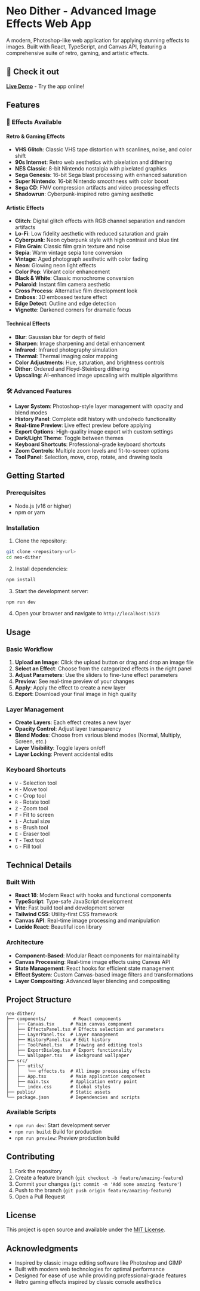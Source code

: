 # Neo Dither - Advanced Image Effects Web App

A modern, Photoshop-like web application for applying stunning effects to images. Built with React, TypeScript, and Canvas API, featuring a comprehensive suite of retro, gaming, and artistic effects.

## 🚀 Check it out

**[Live Demo](https://neodither-com.vercel.app/)** - Try the app online!

## Features

### 🎨 Effects Available

#### Retro & Gaming Effects
- **VHS Glitch**: Classic VHS tape distortion with scanlines, noise, and color shift
- **90s Internet**: Retro web aesthetics with pixelation and dithering
- **NES Classic**: 8-bit Nintendo nostalgia with pixelated graphics
- **Sega Genesis**: 16-bit Sega blast processing with enhanced saturation
- **Super Nintendo**: 16-bit Nintendo smoothness with color boost
- **Sega CD**: FMV compression artifacts and video processing effects
- **Shadowrun**: Cyberpunk-inspired retro gaming aesthetic

#### Artistic Effects
- **Glitch**: Digital glitch effects with RGB channel separation and random artifacts
- **Lo-Fi**: Low fidelity aesthetic with reduced saturation and grain
- **Cyberpunk**: Neon cyberpunk style with high contrast and blue tint
- **Film Grain**: Classic film grain texture and noise
- **Sepia**: Warm vintage sepia tone conversion
- **Vintage**: Aged photograph aesthetic with color fading
- **Neon**: Glowing neon light effects
- **Color Pop**: Vibrant color enhancement
- **Black & White**: Classic monochrome conversion
- **Polaroid**: Instant film camera aesthetic
- **Cross Process**: Alternative film development look
- **Emboss**: 3D embossed texture effect
- **Edge Detect**: Outline and edge detection
- **Vignette**: Darkened corners for dramatic focus

#### Technical Effects
- **Blur**: Gaussian blur for depth of field
- **Sharpen**: Image sharpening and detail enhancement
- **Infrared**: Infrared photography simulation
- **Thermal**: Thermal imaging color mapping
- **Color Adjustments**: Hue, saturation, and brightness controls
- **Dither**: Ordered and Floyd-Steinberg dithering
- **Upscaling**: AI-enhanced image upscaling with multiple algorithms

### 🛠️ Advanced Features

- **Layer System**: Photoshop-style layer management with opacity and blend modes
- **History Panel**: Complete edit history with undo/redo functionality
- **Real-time Preview**: Live effect preview before applying
- **Export Options**: High-quality image export with custom settings
- **Dark/Light Theme**: Toggle between themes
- **Keyboard Shortcuts**: Professional-grade keyboard shortcuts
- **Zoom Controls**: Multiple zoom levels and fit-to-screen options
- **Tool Panel**: Selection, move, crop, rotate, and drawing tools

## Getting Started

### Prerequisites

- Node.js (v16 or higher)
- npm or yarn

### Installation

1. Clone the repository:

```bash
git clone <repository-url>
cd neo-dither
```

2. Install dependencies:

```bash
npm install
```

3. Start the development server:

```bash
npm run dev
```

4. Open your browser and navigate to `http://localhost:5173`

## Usage

### Basic Workflow

1. **Upload an Image**: Click the upload button or drag and drop an image file
2. **Select an Effect**: Choose from the categorized effects in the right panel
3. **Adjust Parameters**: Use the sliders to fine-tune effect parameters
4. **Preview**: See real-time preview of your changes
5. **Apply**: Apply the effect to create a new layer
6. **Export**: Download your final image in high quality

### Layer Management

- **Create Layers**: Each effect creates a new layer
- **Opacity Control**: Adjust layer transparency
- **Blend Modes**: Choose from various blend modes (Normal, Multiply, Screen, etc.)
- **Layer Visibility**: Toggle layers on/off
- **Layer Locking**: Prevent accidental edits

### Keyboard Shortcuts

- `V` - Selection tool
- `H` - Move tool
- `C` - Crop tool
- `R` - Rotate tool
- `Z` - Zoom tool
- `F` - Fit to screen
- `1` - Actual size
- `B` - Brush tool
- `E` - Eraser tool
- `T` - Text tool
- `G` - Fill tool

## Technical Details

### Built With

- **React 18**: Modern React with hooks and functional components
- **TypeScript**: Type-safe JavaScript development
- **Vite**: Fast build tool and development server
- **Tailwind CSS**: Utility-first CSS framework
- **Canvas API**: Real-time image processing and manipulation
- **Lucide React**: Beautiful icon library

### Architecture

- **Component-Based**: Modular React components for maintainability
- **Canvas Processing**: Real-time image effects using Canvas API
- **State Management**: React hooks for efficient state management
- **Effect System**: Custom Canvas-based image filters and transformations
- **Layer Compositing**: Advanced layer blending and compositing

## Project Structure

```
neo-dither/
├── components/          # React components
│   ├── Canvas.tsx      # Main canvas component
│   ├── EffectsPanel.tsx # Effects selection and parameters
│   ├── LayerPanel.tsx  # Layer management
│   ├── HistoryPanel.tsx # Edit history
│   ├── ToolPanel.tsx   # Drawing and editing tools
│   ├── ExportDialog.tsx # Export functionality
│   └── Wallpaper.tsx   # Background wallpaper
├── src/
│   ├── utils/
│   │   └── effects.ts  # All image processing effects
│   ├── App.tsx         # Main application component
│   ├── main.tsx        # Application entry point
│   └── index.css       # Global styles
├── public/             # Static assets
└── package.json        # Dependencies and scripts
```

### Available Scripts

- `npm run dev`: Start development server
- `npm run build`: Build for production
- `npm run preview`: Preview production build

## Contributing

1. Fork the repository
2. Create a feature branch (`git checkout -b feature/amazing-feature`)
3. Commit your changes (`git commit -m 'Add some amazing feature'`)
4. Push to the branch (`git push origin feature/amazing-feature`)
5. Open a Pull Request

## License

This project is open source and available under the [MIT License](LICENSE).

## Acknowledgments

- Inspired by classic image editing software like Photoshop and GIMP
- Built with modern web technologies for optimal performance
- Designed for ease of use while providing professional-grade features
- Retro gaming effects inspired by classic console aesthetics
